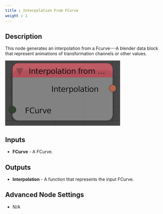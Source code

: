 ```yaml
---
title : Interpolation From FCurve
weight : 1
---
```


## Description

This node generates an interpolation from a Fcurve---A blender data
block that represent animations of transformation channels or other
values.

![image](interpolation_from_fcurve_node.png)

## Inputs

- **FCurve** - A FCurve.

## Outputs

- **Interpolation** - A function that represents the input FCurve.

## Advanced Node Settings

- N/A
